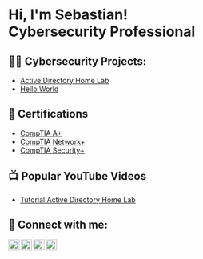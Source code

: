 <h1>Hi, I'm Sebastian! <br/<a href="www.linkedin.com/in/sebastian-torres-3282a2279">Cybersecurity Professional</a></h1>

<h2>👨‍💻 Cybersecurity Projects:</h2>

  - [Active Directory Home Lab](https://github.com/joshmadakor1/LABURL)
  - [Hello World](https://github.com/joshmadakor1/LABURL)

<h2>📄 Certifications</h2>

- [CompTIA A+](https://www.youtube.com/watch?v=a83ASGn_V_s)
- [CompTIA Network+](https://www.youtube.com/watch?v=a83ASGn_V_s)
- [CompTIA Security+](https://www.youtube.com/watch?v=a83ASGn_V_s)
  
<h2>📺 Popular YouTube Videos</h2>

- [Tutorial Active Directory Home Lab](https://www.youtube.com/watch?v=a83ASGn_V_s)


<h2> 🤳 Connect with me:</h2>

[<img align="left" alt="JoshMadakor | YouTube" width="22px" src="https://cdn.jsdelivr.net/npm/simple-icons@v3/icons/youtube.svg" />][youtube]
[<img align="left" alt="JoshMadakor | Twitter" width="22px" src="https://cdn.jsdelivr.net/npm/simple-icons@v3/icons/twitter.svg" />][twitter]
[<img align="left" alt="JoshMadakor | LinkedIn" width="22px" src="https://cdn.jsdelivr.net/npm/simple-icons@v3/icons/linkedin.svg" />][linkedin]
[<img align="left" alt="JoshMadakor | Instagram" width="22px" src="https://cdn.jsdelivr.net/npm/simple-icons@v3/icons/instagram.svg" />][instagram]

[twitter]: https://twitter.com/joshmadakor
[youtube]: https://www.youtube.com/c/joshmadakor
[instagram]: https://www.instagram.com/joshmadakor/
[linkedin]: https://linkedin.com/in/joshmadakor

<!--
**joshmadakor1/joshmadakor1** is a ✨ _special_ ✨ repository because its `README.md` (this file) appears on your GitHub profile.

Here are some ideas to get you started:

- 🔭 I’m currently working on ...
- 🌱 I’m currently learning ...
- 👯 I’m looking to collaborate on ...
- 🤔 I’m looking for help with ...
- 💬 Ask me about ...
- 📫 How to reach me: ...
- 😄 Pronouns: ...
- ⚡ Fun fact: ...
-->

